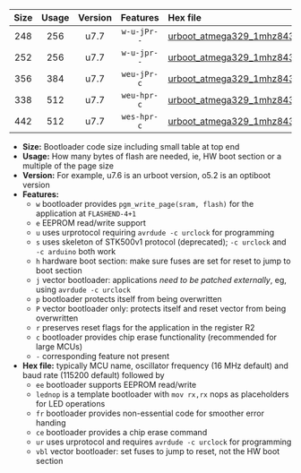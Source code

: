 |Size|Usage|Version|Features|Hex file|
|:-:|:-:|:-:|:-:|:--|
|248|256|u7.7|`w-u-jPr--`|[urboot_atmega329_1mhz8432_9600bps_lednop_ur_vbl.hex](https://raw.githubusercontent.com/stefanrueger/urboot.hex/main/mcus/atmega329/fcpu_1mhz8432/9600_bps/urboot_atmega329_1mhz8432_9600bps_lednop_ur_vbl.hex)|
|252|256|u7.7|`w-u-jpr--`|[urboot_atmega329_1mhz8432_9600bps_lednop_fr_ur_vbl.hex](https://raw.githubusercontent.com/stefanrueger/urboot.hex/main/mcus/atmega329/fcpu_1mhz8432/9600_bps/urboot_atmega329_1mhz8432_9600bps_lednop_fr_ur_vbl.hex)|
|356|384|u7.7|`weu-jPr-c`|[urboot_atmega329_1mhz8432_9600bps_ee_lednop_fr_ce_ur_vbl.hex](https://raw.githubusercontent.com/stefanrueger/urboot.hex/main/mcus/atmega329/fcpu_1mhz8432/9600_bps/urboot_atmega329_1mhz8432_9600bps_ee_lednop_fr_ce_ur_vbl.hex)|
|338|512|u7.7|`weu-hpr-c`|[urboot_atmega329_1mhz8432_9600bps_ee_lednop_fr_ce_ur.hex](https://raw.githubusercontent.com/stefanrueger/urboot.hex/main/mcus/atmega329/fcpu_1mhz8432/9600_bps/urboot_atmega329_1mhz8432_9600bps_ee_lednop_fr_ce_ur.hex)|
|442|512|u7.7|`wes-hpr-c`|[urboot_atmega329_1mhz8432_9600bps_ee_lednop_fr_ce.hex](https://raw.githubusercontent.com/stefanrueger/urboot.hex/main/mcus/atmega329/fcpu_1mhz8432/9600_bps/urboot_atmega329_1mhz8432_9600bps_ee_lednop_fr_ce.hex)|

- **Size:** Bootloader code size including small table at top end
- **Usage:** How many bytes of flash are needed, ie, HW boot section or a multiple of the page size
- **Version:** For example, u7.6 is an urboot version, o5.2 is an optiboot version
- **Features:**
  + `w` bootloader provides `pgm_write_page(sram, flash)` for the application at `FLASHEND-4+1`
  + `e` EEPROM read/write support
  + `u` uses urprotocol requiring `avrdude -c urclock` for programming
  + `s` uses skeleton of STK500v1 protocol (deprecated); `-c urclock` and `-c arduino` both work
  + `h` hardware boot section: make sure fuses are set for reset to jump to boot section
  + `j` vector bootloader: applications *need to be patched externally*, eg, using `avrdude -c urclock`
  + `p` bootloader protects itself from being overwritten
  + `P` vector bootloader only: protects itself and reset vector from being overwritten
  + `r` preserves reset flags for the application in the register R2
  + `c` bootloader provides chip erase functionality (recommended for large MCUs)
  + `-` corresponding feature not present
- **Hex file:** typically MCU name, oscillator frequency (16 MHz default) and baud rate (115200 default) followed by
  + `ee` bootloader supports EEPROM read/write
  + `lednop` is a template bootloader with `mov rx,rx` nops as placeholders for LED operations
  + `fr` bootloader provides non-essential code for smoother error handing
  + `ce` bootloader provides a chip erase command
  + `ur` uses urprotocol and requires `avrdude -c urclock` for programming
  + `vbl` vector bootloader: set fuses to jump to reset, not the HW boot section
